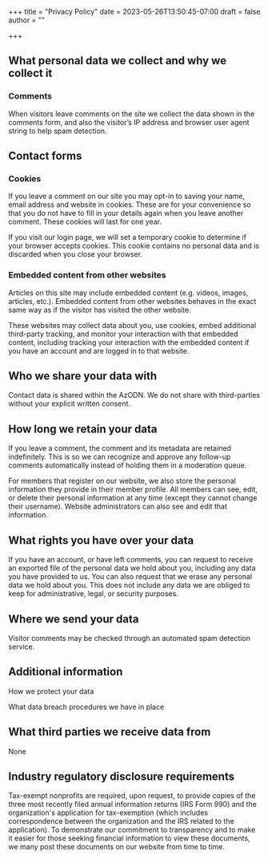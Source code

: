 +++
title = "Privacy Policy"
date = 2023-05-26T13:50:45-07:00
draft = false
author = ""

+++

## What personal data we collect and why we collect it

### Comments

When visitors leave comments on the site we collect the data shown in the comments form, and also the visitor’s IP address and browser user agent string to help spam detection.

## Contact forms

### Cookies

If you leave a comment on our site you may opt-in to saving your name, email address and website in cookies. These are for your convenience so that you do not have to fill in your details again when you leave another comment. These cookies will last for one year.

If you visit our login page, we will set a temporary cookie to determine if your browser accepts cookies. This cookie contains no personal data and is discarded when you close your browser.

### Embedded content from other websites

Articles on this site may include embedded content (e.g. videos, images, articles, etc.). Embedded content from other websites behaves in the exact same way as if the visitor has visited the other website.

These websites may collect data about you, use cookies, embed additional third-party tracking, and monitor your interaction with that embedded content, including tracking your interaction with the embedded content if you have an account and are logged in to that website.

## Who we share your data with

Contact data is shared within the AzODN. We do not share with third-parties without your explicit written consent.

## How long we retain your data

If you leave a comment, the comment and its metadata are retained indefinitely. This is so we can recognize and approve any follow-up comments automatically instead of holding them in a moderation queue.

For members that register on our website, we also store the personal information they provide in their member profile. All members can see, edit, or delete their personal information at any time (except they cannot change their username). Website administrators can also see and edit that information.

## What rights you have over your data

If you have an account, or have left comments, you can request to receive an exported file of the personal data we hold about you, including any data you have provided to us. You can also request that we erase any personal data we hold about you. This does not include any data we are obliged to keep for administrative, legal, or security purposes.

## Where we send your data

Visitor comments may be checked through an automated spam detection service.

## Additional information

How we protect your data

What data breach procedures we have in place

## What third parties we receive data from

None

## Industry regulatory disclosure requirements

Tax-exempt nonprofits are required, upon request, to provide copies of the three most recently filed annual information returns (IRS Form 990) and the organization's application for tax-exemption (which includes correspondence between the organization and the IRS related to the application). To demonstrate our commitment to transparency and to make it easier for those seeking financial information to view these documents, we many post these documents on our website from time to time.
